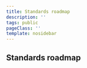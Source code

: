 ```yaml
---
title: Standards roadmap
description: ''
tags: public
pageClass: ''
template: nosidebar
---
```


## Standards roadmap
